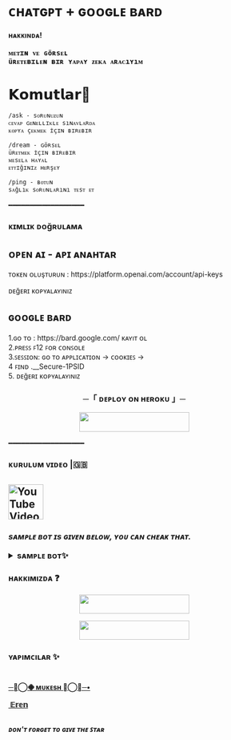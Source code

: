 # ᴄʜᴀᴛɢᴘᴛ + ɢᴏᴏɢʟᴇ ʙᴀʀᴅ 
<h4>ʜᴀᴋᴋıɴᴅᴀ!</h4>
<pre><b>ᴍᴇᴛɪɴ ᴠᴇ ɢöʀsᴇʟ
üʀᴇᴛᴇʙɪʟᴇɴ ʙɪʀ ʏᴀᴘᴀʏ ᴢᴇᴋᴀ ᴀʀᴀᴄıʏıᴍ </b></pre>


# 𝗞𝗼𝗺𝘂𝘁𝗹𝗮𝗿📝 
```
/ask - sᴏʀᴜɴᴜᴢᴜɴ 
ᴄᴇᴠᴀᴘ ɢᴇɴᴇʟʟɪᴋʟᴇ sıɴᴀᴠʟᴀʀᴅᴀ 
ᴋᴏᴘʏᴀ çᴇᴋᴍᴇᴋ ɪ̇çɪɴ ʙɪʀᴇʙɪʀ

/dream - ɢöʀsᴇʟ 
üʀᴇᴛᴍᴇᴋ ɪ̇çɪɴ ʙɪʀᴇʙɪʀ 
ᴍᴇsᴇʟᴀ ʜᴀʏᴀʟ 
ᴇᴛᴛɪğɪɴɪᴢ ʜᴇʀşᴇʏ

/ping - ʙᴏᴛᴜɴ 
sᴀğʟıᴋ sᴏʀᴜɴʟᴀʀıɴı ᴛᴇsᴛ ᴇᴛ
```
━━━━━━━━━━━━━━━━━━
<h3> ᴋɪᴍʟɪᴋ ᴅᴏğʀᴜʟᴀᴍᴀ </h3>
<h2> ᴏᴘᴇɴ ᴀɪ - ᴀᴘɪ ᴀɴᴀʜᴛᴀʀ </h2>
ᴛᴏᴋᴇɴ ᴏʟᴜşᴛᴜʀᴜɴ :  https://platform.openai.com/account/api-keys

ᴅᴇğᴇʀɪ ᴋᴏᴘʏᴀʟᴀʏıɴıᴢ<br>
<h2> ɢᴏᴏɢʟᴇ ʙᴀʀᴅ </h2>
1.ɢᴏ ᴛᴏ :  https://bard.google.com/  ᴋᴀʏıᴛ ᴏʟ<br>
2.ᴘʀᴇꜱꜱ ꜰ12 ꜰᴏʀ ᴄᴏɴꜱᴏʟᴇ <br>
3.ꜱᴇꜱꜱɪᴏɴ: ɢᴏ ᴛᴏ ᴀᴘᴘʟɪᴄᴀᴛɪᴏɴ → ᴄᴏᴏᴋɪᴇꜱ → <br>
4 ꜰɪɴᴅ .__Secure-1PSID <br>
5. ᴅᴇğᴇʀɪ ᴋᴏᴘʏᴀʟᴀʏıɴıᴢ<br>

<h3 align="center">
    ─「 ᴅᴇᴩʟᴏʏ ᴏɴ ʜᴇʀᴏᴋᴜ 」─
</h3>

<p align="center"><a href="https://dashboard.heroku.com/new?template=https://github.com/zeedslowy/CerenAi"> <img src="https://img.shields.io/badge/Deploy%20On%20Heroku-black?style=for-the-badge&logo=heroku" width="220" height="38.45"/></a></p>
 
━━━━━━━━━━━━━━━━━━
<h3> ᴋᴜʀᴜʟᴜᴍ ᴠɪᴅᴇᴏ |🇬🇧 </h3>
<h2> <a href="https://youtu.be/Onq2zNgVQ-U"><img alt="YouTube Video Views" src="https://img.shields.io/youtube/views/Onq2zNgVQ-U",width="500" height="70">
  </a>  </h2>
 
<summary><h3>

<i>sᴀᴍᴘʟᴇ ʙᴏᴛ ɪs ɢɪᴠᴇɴ ʙᴇʟᴏᴡ, ʏᴏᴜ ᴄᴀɴ ᴄʜᴇᴀᴋ ᴛʜᴀᴛ.</i>
<details>
<summary>sᴀᴍᴘʟᴇ ʙᴏᴛ✨</summary>
<i> ᴀʟʟ ᴛʜᴇ ᴄᴜsᴛᴏᴍɪsᴀᴛɪᴏɴs ʟɪᴋᴇ ᴅɪғғᴇʀᴇɴᴛ sᴛᴀʀᴛ ɪᴍᴀɢᴇs ᴀɴᴅ ᴅɪғғᴇʀᴇɴᴛ sᴛɪᴄᴋᴇʀs ᴀʀᴇ ᴀᴠᴀɪʟᴀʙʟᴇ. ᴢsᴛ ᴄʜᴇᴀᴋ ᴛʜᴇ ᴠᴀʀs ᴀɴᴅ ғᴏʀᴋ ᴛʜᴇ ʀᴇᴘᴏsɪᴛᴏʀʏ.</i>
<p align="center"><a href="https://t.me/CHATGPTAI_TG_BOT"> <img src="https://img.shields.io/badge/Sample%20Bot-pink?style=for-the-badge" width="220" height="38.45"/></a></p>
</details>


### ʜᴀᴋᴋıᴍıᴢᴅᴀ ❓

<p align="center"><a href="https://t.me/ParisBear"> <img src="https://img.shields.io/badge/SUPPORT-black?style=for-the-badge" width="220" height="38.45"/></a></p>

<p align="center"><a href="https://t.me/CerennyFlexQ"> <img src="https://img.shields.io/badge/ᴅᴇsᴛᴇᴋ%20ᴢᴏɴᴇ-blue?style=for-the-badge" width="220" height="38.45"/></a></p>


### ʏᴀᴘıᴍᴄıʟᴀʀ ✨
# 
<b> [─╼⃝𖠁 ᴍᴜᴋᴇsʜ 𖠁⃝╾─•](https://telegram.me/legend_coder) <br> <br>
 [­ 𝔼𝕣𝕖𝕟](https://telegram.me/WH0907)  </br> <br>

<p><i> ᴅᴏɴ'ᴛ  ғᴏʀɢᴇᴛ ᴛᴏ ɢɪᴠᴇ ᴛʜᴇ  ꜱᴛᴀʀ </i></p>


  
